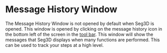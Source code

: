 # Message History Window

The Message History Window is not opened by default when Seg3D is opened. This window is opened by clicking on the message history icon in the bottom left of the screen in the [tool bar](../Seg3DViewer/ToolBar.md). This window will show the messages that Seg3D displays when many functions are performed. This can be used to track your steps at a high level.
